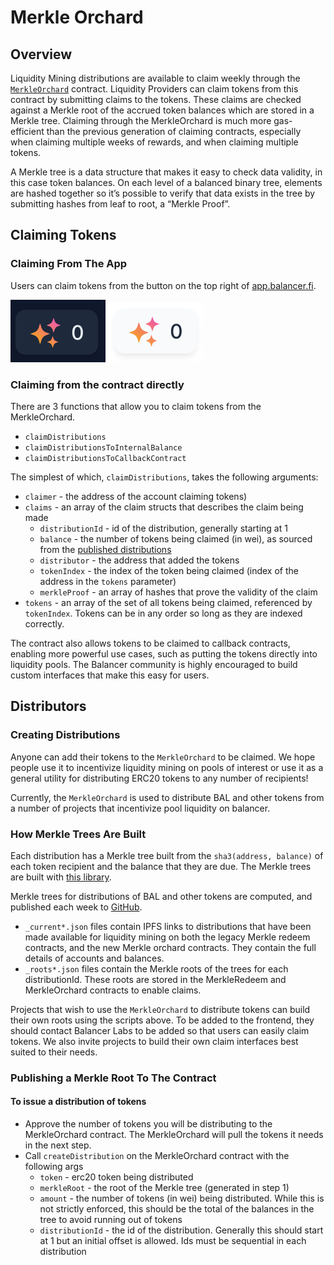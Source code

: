 # Merkle Orchard

## Overview

Liquidity Mining distributions are available to claim weekly through the [`MerkleOrchard`](https://github.com/balancer-labs/balancer-v2-monorepo/blob/346ffdc995b709df2bd9e66f4e15ca22b2fc2c94/pkg/distributors/contracts/MerkleOrchard.sol) contract. Liquidity Providers can claim tokens from this contract by submitting claims to the tokens. These claims are checked against a Merkle root of the accrued token balances which are stored in a Merkle tree. Claiming through the MerkleOrchard is much more gas-efficient than the previous generation of claiming contracts, especially when claiming multiple weeks of rewards, and when claiming multiple tokens. 

A Merkle tree is a data structure that makes it easy to check data validity, in this case token balances. On each level of a balanced binary tree, elements are hashed together so it’s possible to verify that data exists in the tree by submitting hashes from leaf to root, a “Merkle Proof”. 

## Claiming Tokens 

### Claiming From The App

Users can claim tokens from the button on the top right of [app.balancer.fi](https://app.balancer.fi/#/).

![](<../.gitbook/assets/Screen Shot 2021-10-18 at 12.18.26 PM (1).png>) ![](<../.gitbook/assets/Screen Shot 2021-10-18 at 12.19.05 PM (2).png>)

### Claiming from the contract directly

There are 3 functions that allow you to claim tokens from the MerkleOrchard.

* `claimDistributions`
* `claimDistributionsToInternalBalance` 
* `claimDistributionsToCallbackContract `

 The simplest of which, `claimDistributions`, takes the following arguments: 

* `claimer` - the address of the account claiming tokens) 
* `claims` - an array of the claim structs that describes the claim being made
  * `distributionId` - id of the distribution, generally starting at 1
  * `balance` - the number of tokens being claimed (in wei), as sourced from the [published distributions](https://github.com/balancer-labs/bal-mining-scripts/tree/master/reports) 
  * `distributor` - the address that added the tokens 
  * `tokenIndex` - the index of the token being claimed (index of the address in the `tokens` parameter) 
  * `merkleProof` - an array of hashes that prove the validity of the claim 
* `tokens` - an array of the set of all tokens being claimed, referenced by `tokenIndex`. Tokens can be in any order so long as they are indexed correctly.

The contract also allows tokens to be claimed to callback contracts, enabling more powerful use cases, such as putting the tokens directly into liquidity pools. The Balancer community is highly encouraged to build custom interfaces that make this easy for users. 

## Distributors

### Creating Distributions 

Anyone can add their tokens to the `MerkleOrchard` to be claimed. We hope people use it to incentivize liquidity mining on pools of interest or use it as a general utility for distributing ERC20 tokens to any number of recipients!

Currently, the `MerkleOrchard` is used to distribute BAL and other tokens from a number of projects that incentivize pool liquidity on balancer. 

### How Merkle Trees Are Built 

Each distribution has a Merkle tree built from the `sha3(address, balance)` of each token recipient and the balance that they are due. The Merkle trees are built with [this library](https://github.com/balancer-labs/bal-mining-scripts/blob/master/js/src/merkle.ts).

Merkle trees for distributions of BAL and other tokens are computed, and published each week to [GitHub](https://github.com/balancer-labs/bal-mining-scripts/tree/master/reports).

* `_current*.json` files contain IPFS links to distributions that have been made available for liquidity mining on both the legacy Merkle redeem contracts, and the new Merkle orchard contracts. They contain the full details of accounts and balances.
* `_roots*.json` files contain the Merkle roots of the trees for each distributionId. These roots are stored in the MerkleRedeem and MerkleOrchard contracts to enable claims.

Projects that wish to use the `MerkleOrchard` to distribute tokens can build their own roots using the scripts above. To be added to the frontend, they should contact Balancer Labs to be added so that users can easily claim tokens. We also invite projects to build their own claim interfaces best suited to their needs. 

### Publishing a Merkle Root To The Contract 

#### To issue a distribution of tokens 

* Approve the number of tokens you will be distributing to the MerkleOrchard contract. The MerkleOrchard will pull the tokens it needs in the next step. 
* Call `createDistribution` on the MerkleOrchard contract with the following args
  * `token` - erc20 token being distributed
  * `merkleRoot` - the root of the Merkle tree (generated in step 1) 
  * `amount` - the number of tokens (in wei) being distributed. While this is not strictly enforced, this should be the total of the balances in the tree to avoid running out of tokens 
  * `distributionId` - the id of the distribution. Generally this should start at 1 but an initial offset is allowed. Ids must be sequential in each distribution
